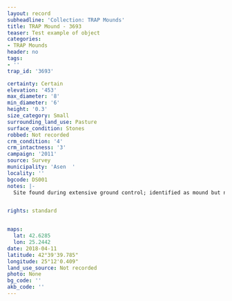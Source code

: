 ```yaml
---
layout: record
subheadline: 'Collection: TRAP Mounds'
title: TRAP Mound - 3693
teaser: Test example of object
categories:
- TRAP Mounds
header: no
tags:
- ''
trap_id: '3693'

certainty: Certain
elevation: '453'
max_diameter: '8'
min_diameter: '6'
height: '0.3'
size_category: Small
surrounding_land_use: Pasture
surface_condition: Stones
robbed: Not recorded
crm_condition: '4'
crm_intactness: '3'
campaign: '2011'
source: Survey
municipality: 'Asen  '
locality: ''
bgcode: DS001
notes: |-
  Site found during extensive ground control; identified as mound but not fully registered.


rights: standard


maps:
  lat: 42.6285
  lon: 25.2442
date: 2018-04-11
latitude: 42°39'39.785"
longitude: 25°12'0.409"
land_use_source: Not recorded
photo: None
bg_code: ''
akb_code: ''
---
```

